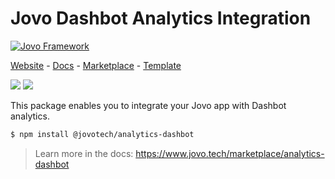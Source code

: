 # Jovo Dashbot Analytics Integration

[![Jovo Framework](https://v4.jovo.tech/img/github-header.png)](https://v4.jovo.tech)

<p>
<a href="https://www.jovo.tech" target="_blank">Website</a> -  <a href="https://www.jovo.tech/docs" target="_blank">Docs</a> - <a href="https://www.jovo.tech/marketplace" target="_blank">Marketplace</a> - <a href="https://github.com/jovotech/jovo-v4-template" target="_blank">Template</a>   
</p>

<p>
<a href="https://www.npmjs.com/package/@jovotech/analytics-dashbot" target="_blank"><img src="https://badge.fury.io/js/@jovotech%2Fanalytics-dashbot.svg"></a>      
<a href="https://opencollective.com/jovo-framework" target="_blank"><img src="https://opencollective.com/jovo-framework/tiers/badge.svg"></a>
</p>

This package enables you to integrate your Jovo app with Dashbot analytics.

```bash
$ npm install @jovotech/analytics-dashbot
```

> Learn more in the docs: https://www.jovo.tech/marketplace/analytics-dashbot
